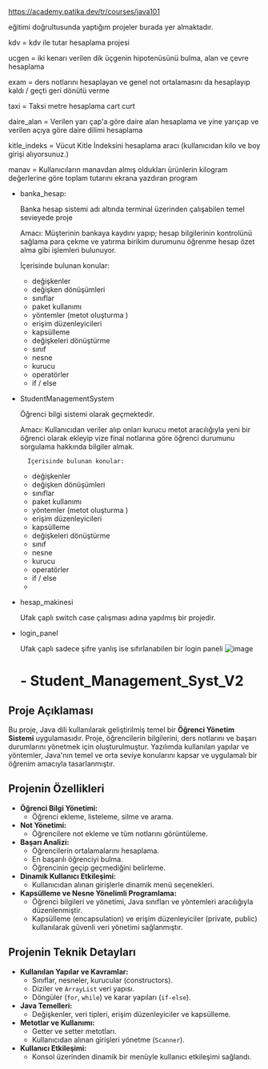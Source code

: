 https://academy.patika.dev/tr/courses/java101

eğitimi doğrultusunda yaptığım projeler burada yer almaktadır.

kdv = kdv ile tutar hesaplama projesi

ucgen = iki kenarı verilen dik üçgenin hipotenüsünü bulma, alan ve çevre hesaplama

exam = ders notlarını hesaplayan ve genel not ortalamasını da hesaplayıp kaldı / geçti geri dönütü verme

taxi = Taksi metre hesaplama cart curt

daire_alan = Verilen yarı çap'a göre daire alan hesaplama ve yine yarıçap ve verilen açıya göre daire dilimi hesaplama

kitle_indeks = Vücut Kitle İndeksini hesaplama aracı (kullanıcıdan kilo ve boy girişi alıyorsunuz.)

manav = Kullanıcıların manavdan almış oldukları ürünlerin kilogram değerlerine göre toplam tutarını ekrana yazdıran program


- banka_hesap:

    Banka hesap sistemi  adı altında terminal üzerinden çalışabilen temel sevieyede proje

    Amacı: Müşterinin bankaya kaydını yapıp; 
    hesap bilgilerinin kontrolünü sağlama
    para çekme ve yatırma
    birikim durumunu öğrenme
    hesap özet alma gibi işlemleri bulunuyor.

    İçerisinde bulunan konular: 
    - değişkenler
    - değişken dönüşümleri
    - sınıflar 
    - paket kullanımı 
    - yöntemler (metot oluşturma ) 
    - erişim düzenleyicileri
    - kapsülleme
    - değişkeleri dönüştürme
    - sınıf 
    - nesne 
    - kurucu
    - operatörler
    - if / else

- StudentManagementSystem

    Öğrenci bilgi sistemi olarak geçmektedir.

    Amacı: Kullanıcıdan veriler alıp onları kurucu metot aracılığıyla yeni bir öğrenci olarak ekleyip vize final notlarına göre öğrenci durumunu sorgulama hakkında bilgiler almak.

        İçerisinde bulunan konular: 
    - değişkenler
    - değişken dönüşümleri
    - sınıflar 
    - paket kullanımı 
    - yöntemler (metot oluşturma ) 
    - erişim düzenleyicileri
    - kapsülleme
    - değişkeleri dönüştürme
    - sınıf 
    - nesne 
    - kurucu
    - operatörler
    - if / else
    - 
- hesap_makinesi
  
  Ufak çaplı switch case çalışması adına yapılmış bir projedir.

- login_panel

  Ufak çaplı sadece şifre yanlış ise sıfırlanabilen bir login paneli ![image](https://github.com/user-attachments/assets/bdadb52b-f67e-408e-b6b9-38c66a182c2b)

  # - Student_Management_Syst_V2

## Proje Açıklaması
Bu proje, Java dili kullanılarak geliştirilmiş temel bir **Öğrenci Yönetim Sistemi** uygulamasıdır. Proje, öğrencilerin bilgilerini, ders notlarını ve başarı durumlarını yönetmek için oluşturulmuştur. Yazılımda kullanılan yapılar ve yöntemler, Java'nın temel ve orta seviye konularını kapsar ve uygulamalı bir öğrenim amacıyla tasarlanmıştır.

## Projenin Özellikleri
- **Öğrenci Bilgi Yönetimi:**
  - Öğrenci ekleme, listeleme, silme ve arama.
- **Not Yönetimi:**
  - Öğrencilere not ekleme ve tüm notlarını görüntüleme.
- **Başarı Analizi:**
  - Öğrencilerin ortalamalarını hesaplama.
  - En başarılı öğrenciyi bulma.
  - Öğrencinin geçip geçmediğini belirleme.
- **Dinamik Kullanıcı Etkileşimi:**
  - Kullanıcıdan alınan girişlerle dinamik menü seçenekleri.
- **Kapsülleme ve Nesne Yönelimli Programlama:**
  - Öğrenci bilgileri ve yönetimi, Java sınıfları ve yöntemleri aracılığıyla düzenlenmiştir.
  - Kapsülleme (encapsulation) ve erişim düzenleyiciler (private, public) kullanılarak güvenli veri yönetimi sağlanmıştır.

## Projenin Teknik Detayları
- **Kullanılan Yapılar ve Kavramlar:**
  - Sınıflar, nesneler, kurucular (constructors).
  - Diziler ve `ArrayList` veri yapısı.
  - Döngüler (`for`, `while`) ve karar yapıları (`if-else`).
- **Java Temelleri:**
  - Değişkenler, veri tipleri, erişim düzenleyiciler ve kapsülleme.
- **Metotlar ve Kullanımı:**
  - Getter ve setter metotları.
  - Kullanıcıdan alınan girişleri yönetme (`Scanner`).
- **Kullanıcı Etkileşimi:**
  - Konsol üzerinden dinamik bir menüyle kullanıcı etkileşimi sağlandı.


